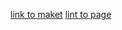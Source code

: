 [link to maket](https://www.figma.com/file/MvXexagOM20173tF4CuDH0/%D0%A2%D0%97-%D0%9F%D0%9E%D0%94%D0%95%D0%9B%D0%98?type=design&node-id=0%3A1&mode=design&t=2qocEONi0pqHe4AG-1)
[lint to page](https://vladilenitstep.github.io/maket/)

